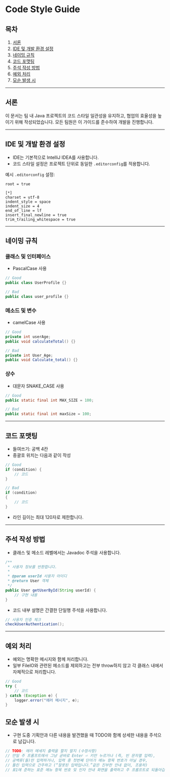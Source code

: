 # Code Style Guide

## 목차

1. [서론](#서론)
2. [IDE 및 개발 환경 설정](#ide-및-개발-환경-설정)
3. [네이밍 규칙](#네이밍-규칙)
4. [코드 포맷팅](#코드-포맷팅)
5. [주석 작성 방법](#주석-작성-방법)
6. [예외 처리](#예외-처리)
7. [모순 발생 시](#모순-발생-시)

---

## 서론

이 문서는 팀 내 Java 프로젝트의 코드 스타일 일관성을 유지하고, 협업의 효율성을 높이기 위해 작성되었습니다. 모든 팀원은 이 가이드를 준수하여 개발을 진행합니다.

---

## IDE 및 개발 환경 설정

- IDE는 기본적으로 IntelliJ IDEA를 사용합니다.
- 코드 스타일 설정은 프로젝트 단위로 동일한 `.editorconfig`를 적용합니다.

예시 `.editorconfig` 설정:

```editorconfig
root = true

[*]
charset = utf-8
indent_style = space
indent_size = 4
end_of_line = lf
insert_final_newline = true
trim_trailing_whitespace = true
```

---

## 네이밍 규칙

### 클래스 및 인터페이스
- PascalCase 사용

```java
// Good
public class UserProfile {}

// Bad
public class user_profile {}
```

### 메소드 및 변수
- camelCase 사용

```java
// Good
private int userAge;
public void calculateTotal() {}

// Bad
private int User_Age;
public void Calculate_total() {}
```

### 상수
- 대문자 SNAKE_CASE 사용

```java
// Good
public static final int MAX_SIZE = 100;

// Bad
public static final int maxSize = 100;
```

---

## 코드 포맷팅

- 들여쓰기: 공백 4칸
- 중괄호 위치는 다음과 같이 작성

```java
// Good
if (condition) {
    // 코드
}

// Bad
if (condition)
{
    // 코드
}
```

- 라인 길이는 최대 120자로 제한합니다.

---

## 주석 작성 방법

- 클래스 및 메소드 레벨에서는 Javadoc 주석을 사용합니다.

```java
/**
 * 사용자 정보를 반환합니다.
 *
 * @param userId 사용자 아이디
 * @return User 객체
 */
public User getUserById(String userId) {
    // 구현 내용
}
```

- 코드 내부 설명은 간결한 단일행 주석을 사용합니다.

```java
// 사용자 인증 체크
checkUserAuthentication();
```

---

## 예외 처리

- 예외는 명확한 메시지와 함께 처리합니다.
- 일부 FileIO와 관련된 메소드를 제외하고는 전부 throw하지 않고 각 클래스 내에서 자체적으로 처리합니다.

```java
// Good
try {
    // 코드
} catch (Exception e) {
    logger.error("에러 메시지", e);
}
```

## 모순 발생 시
- 구현 도중 기획안과 다른 내용을 발견했을 때 TODO와 함께 상세한 내용을 주석으로 남깁니다.

```java
// TODO: 에러 메세지 출력을 할지 말지 (수정사항)
// 만일 주 프롬프트에서 그냥 곧바로 Enter ⏎ 키만 누르거나 (즉, 빈 문자열 입력),
// 공백류(들)만 입력하거나, 입력 중 첫번째 단어가 메뉴 항목 번호가 아닐 경우,
// 틀린 입력으로 간주하고 (“잘못된 입력입니다.”같은 진부한 안내 없이, 조용히)
// 표1에 준하는 표준 메뉴 항목 번호 및 인자 안내 화면을 출력하고 주 프롬프트로 되돌아갑니다
```
